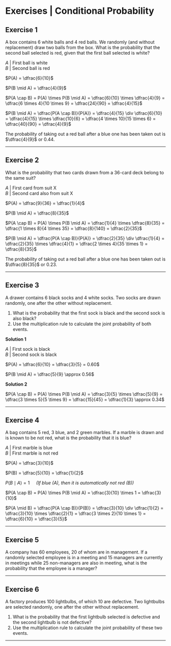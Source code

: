 # Exercises | Conditional Probability

## Exercise 1

A box contains 6 white balls and 4 red balls. We randomly (and without replacement) draw two balls from the box. What is the probability that the second ball selected is red, given that the first ball selected is white?

$A$ | First ball is white  
$B$ | Second ball is red

$P(A) = \dfrac{6}{10}$   

$P(B \mid A) = \dfrac{4}{9}$  

$P(A \cap B) = P(A) \times P(B \mid A) = \dfrac{6}{10} \times \dfrac{4}{9} = \dfrac{6 \times 4}{10 \times 9} = \dfrac{24}{90} = \dfrac{4}{15}$

$P(B \mid A) = \dfrac{P(A \cap B)}{P(A)} = \dfrac{4}{15} \div \dfrac{6}{10} = \dfrac{4}{15} \times \dfrac{10}{6} = \dfrac{4 \times 10}{15 \times 6} = \dfrac{40}{90} = \dfrac{4}{9}$

The probability of taking out a red ball after a blue one has been taken out is $\dfrac{4}{9}$ or 0.44.

---

## Exercise 2

What is the probability that two cards drawn from a 36-card deck belong to the same suit?

$A$ | First card from suit X  
$B$ | Second card also from suit X

$P(A) = \dfrac{9}{36} = \dfrac{1}{4}$   

$P(B \mid A) = \dfrac{8}{35}$  

$P(A \cap B) = P(A) \times P(B \mid A) = \dfrac{1}{4} \times \dfrac{8}{35} = \dfrac{1 \times 8}{4 \times 35} = \dfrac{8}{140} = \dfrac{2}{35}$

$P(B \mid A) = \dfrac{P(A \cap B)}{P(A)} = \dfrac{2}{35} \div \dfrac{1}{4} = \dfrac{2}{35} \times \dfrac{4}{1} = \dfrac{2 \times 4}{35 \times 1} = \dfrac{8}{35}$

The probability of taking out a red ball after a blue one has been taken out is $\dfrac{8}{35}$ or 0.23.

---

## Exercise 3

A drawer contains 6 black socks and 4 white socks. Two socks are drawn randomly, one after the other without replacement.

1. What is the probability that the first sock is black and the second sock is also black?
2. Use the multiplication rule to calculate the joint probability of both events.

**Solution 1**

$A$ | First sock is black  
$B$ | Second sock is black

$P(A) = \dfrac{6}{10} = \dfrac{3}{5} = 0.60$   

$P(B \mid A) = \dfrac{5}{9} \approx 0.56$

**Solution 2**

$P(A \cap B) = P(A) \times P(B \mid A) = \dfrac{3}{5} \times \dfrac{5}{9} = \dfrac{3 \times 5}{5 \times 9} = \dfrac{15}{45} = \dfrac{1}{3} \approx 0.34$

---

## Exercise 4

A bag contains 5 red, 3 blue, and 2 green marbles. If a marble is drawn and is known to be not red, what is the probability that it is blue?

$A$ | First marble is blue  
$B$ | First marble is not red

$P(A) = \dfrac{3}{10}$  

$P(B) = \dfrac{5}{10} = \dfrac{1}{2}$  

$P(B \mid A) = 1 \quad$ _(If blue (A), then it is automatically not red (B))_

$P(A \cap B) = P(A) \times P(B \mid A) = \dfrac{3}{10} \times 1 = \dfrac{3}{10}$

$P(A \mid B) = \dfrac{P(A \cap B)}{P(B)} = \dfrac{3}{10} \div \dfrac{1}{2} = \dfrac{3}{10} \times \dfrac{2}{1} = \dfrac{3 \times 2}{10 \times 1} = \dfrac{6}{10} = \dfrac{3}{5}$

---

## Exercise 5

A company has 60 employees, 20 of whom are in management. If a randomly selected employee is in a meeting and 15 managers are currently in meetings while 25 non-managers are also in meeting, what is the probability that the employee is a manager?

---

## Exercise 6

A factory produces 100 lightbulbs, of which 10 are defective. Two lightbulbs are selected randomly, one after the other without replacement.

1. What is the probability that the first lightbulb selected is defective and the second lightbulb is not defective?
2. Use the multiplication rule to calculate the joint probability of these two events.

---
